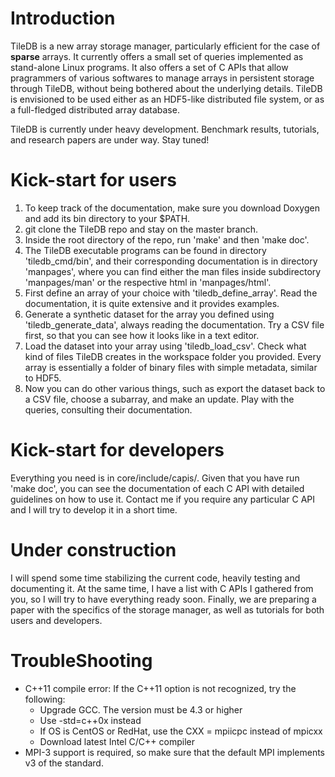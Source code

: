 Introduction
============

TileDB is a new array storage manager, particularly efficient for the case of 
**sparse** arrays. It currently offers a small set of queries implemented
as stand-alone Linux programs. It also offers a set of C APIs that allow
pragrammers of various softwares to manage arrays in persistent storage
through TileDB, without being bothered about the underlying details. TileDB is 
envisioned to be used either as an HDF5-like distributed file system, 
or as a full-fledged distributed array database.

TileDB is currently under heavy development. Benchmark results, tutorials,
and research papers are under way. Stay tuned! 

Kick-start for users
====================

1. To keep track of the documentation, make sure you download Doxygen and
add its bin directory to your $PATH.
2. git clone the TileDB repo and stay on the master branch.
3. Inside the root directory of the repo, run 'make' and then 'make doc'.
4. The TileDB executable programs can be found in directory 'tiledb\_cmd/bin',
and their corresponding documentation is in directory 'manpages', where you
can find either the man files inside subdirectory 'manpages/man' or the 
respective html in 'manpages/html'.
5. First define an array of your choice with 'tiledb\_define\_array'. Read
the documentation, it is quite extensive and it provides examples.
6. Generate a synthetic dataset for the array you defined using
'tiledb\_generate\_data', always reading the documentation. Try a CSV file
first, so that you can see how it looks like in a text editor.
7. Load the dataset into your array using 'tiledb\_load\_csv'. Check what
kind of files TileDB creates in the workspace folder you provided. Every
array is essentially a folder of binary files with simple metadata, similar
to HDF5.
8. Now you can do other various things, such as export the dataset back
to a CSV file, choose a subarray, and make an update. Play with the queries,
consulting their documentation.

Kick-start for developers
=========================

Everything you need is in core/include/capis/. Given that you have run
'make doc', you can see the documentation of each C API with detailed 
guidelines on how to use it. Contact me if you require any particular 
C API and I will try to develop it in a short time. 

Under construction
==================

I will spend some time stabilizing the current code, heavily testing and
documenting it. At the same time, I have a list with C APIs I gathered 
from you, so I will try to have everything ready soon. Finally, we are
preparing a paper with the specifics of the storage manager, as well
as tutorials for both users and developers.

TroubleShooting
===============

* C++11 compile error: If the C++11 option is not recognized, try the following:
  * Upgrade GCC. The version must be 4.3 or higher
  * Use -std=c++0x instead
  * If OS is CentOS or RedHat, use the CXX = mpiicpc instead of mpicxx
  * Download latest Intel C/C++ compiler
* MPI-3 support is required, so make sure that the default MPI implements v3 of 
the standard.
